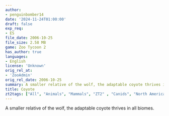 ```yaml
---
author:
- penguinbomber14
date: '2024-11-24T01:00:00'
draft: false
exp_req:
- ES
file_date: 2006-10-25
file_size: 2.58 MB
game: Zoo Tycoon 2
has_author: true
languages:
- English
license: 'Unknown'
orig_rel_at: 
- 'ZooAdmin'
orig_rel_date: 2006-10-25
summary: A smaller relative of the wolf, the adaptable coyote thrives in all biomes.
title: Coyote
zt2tags: ["All", "Animals", "Mammals", "ZT2" , "Canids", "North American"]
---
```

A smaller relative of the wolf, the adaptable coyote thrives in all biomes.
